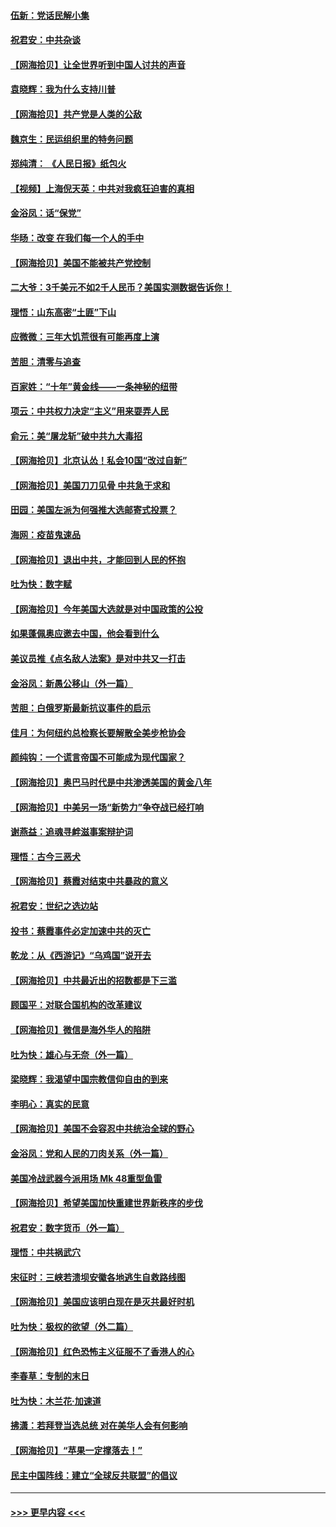 #### [伍新：党话民解小集](../pages/nsc993/n12366907.md?t=08310351) 
#### [祝君安：中共杂谈](../pages/nsc993/n12366076.md?t=08310351) 
#### [【网海拾贝】让全世界听到中国人讨共的声音](../pages/nsc993/n12365569.md?t=08310351) 
#### [袁晓辉：我为什么支持川普](../pages/nsc993/n12362670.md?t=08310351) 
#### [【网海拾贝】共产党是人类的公敌](../pages/nsc993/n12363182.md?t=08310351) 
#### [魏京生：民运组织里的特务问题](../pages/nsc993/n12363010.md?t=08310351) 
#### [郑纯清： 《人民日报》纸包火](../pages/nsc993/n12362706.md?t=08310351) 
#### [【视频】上海倪天英：中共对我疯狂迫害的真相](../pages/nsc993/n12356341.md?t=08310351) 
#### [金浴凤：话“保党”](../pages/nsc993/n12361867.md?t=08310351) 
#### [华旸：改变 在我们每一个人的手中](../pages/nsc993/n12361774.md?t=08310351) 
#### [【网海拾贝】美国不能被共产党控制](../pages/nsc993/n12360271.md?t=08310351) 
#### [二大爷：3千美元不如2千人民币？美国实测数据告诉你！](../pages/nsc993/n12358563.md?t=08310351) 
#### [理悟：山东高密“土匪”下山](../pages/nsc993/n12358535.md?t=08310351) 
#### [应微微：三年大饥荒很有可能再度上演](../pages/nsc993/n12358523.md?t=08310351) 
#### [苦胆：清零与追查](../pages/nsc993/n12358501.md?t=08310351) 
#### [百家姓：“十年”黄金线——一条神秘的纽带](../pages/nsc993/n12358319.md?t=08310351) 
#### [项云：中共权力决定“主义”用来耍弄人民](../pages/nsc993/n12358172.md?t=08310351) 
#### [俞元：美“屠龙斩”破中共九大毒招](../pages/nsc993/n12357822.md?t=08310351) 
#### [【网海拾贝】北京认怂！私会10国“改过自新”](../pages/nsc993/n12357784.md?t=08310351) 
#### [【网海拾贝】美国刀刀见骨 中共急于求和](../pages/nsc993/n12355511.md?t=08310351) 
#### [田园：美国左派为何强推大选邮寄式投票？](../pages/nsc993/n12352963.md?t=08310351) 
#### [海网：疫苗鬼速品](../pages/nsc993/n12354438.md?t=08310351) 
#### [【网海拾贝】退出中共，才能回到人民的怀抱](../pages/nsc993/n12352634.md?t=08310351) 
#### [吐为快：数字赋](../pages/nsc993/n12352317.md?t=08310351) 
#### [【网海拾贝】今年美国大选就是对中国政策的公投](../pages/nsc993/n12350973.md?t=08310351) 
#### [如果蓬佩奥应邀去中国，他会看到什么](../pages/nsc993/n12350945.md?t=08310351) 
#### [美议员推《点名敌人法案》是对中共又一打击](../pages/nsc993/n12350765.md?t=08310351) 
#### [金浴凤：新愚公移山（外一篇）](../pages/nsc993/n12350253.md?t=08310351) 
#### [苦胆：白俄罗斯最新抗议事件的启示](../pages/nsc993/n12349989.md?t=08310351) 
#### [佳月：为何纽约总检察长要解散全美步枪协会](../pages/nsc993/n12349939.md?t=08310351) 
#### [颜纯钩：一个谎言帝国不可能成为现代国家？](../pages/nsc993/n12349898.md?t=08310351) 
#### [【网海拾贝】奥巴马时代是中共渗透美国的黄金八年](../pages/nsc993/n12349284.md?t=08310351) 
#### [【网海拾贝】中美另一场“新势力”争夺战已经打响](../pages/nsc993/n12346998.md?t=08310351) 
#### [谢燕益：追魂寻衅滋事案辩护词](../pages/nsc993/n12346892.md?t=08310351) 
#### [理悟：古今三恶犬](../pages/nsc993/n12345190.md?t=08310351) 
#### [【网海拾贝】蔡霞对结束中共暴政的意义](../pages/nsc993/n12344263.md?t=08310351) 
#### [祝君安：世纪之选边站](../pages/nsc993/n12342382.md?t=08310351) 
#### [投书：蔡霞事件必定加速中共的灭亡](../pages/nsc993/n12341881.md?t=08310351) 
#### [乾龙：从《西游记》“乌鸡国”说开去](../pages/nsc993/n12341690.md?t=08310351) 
#### [【网海拾贝】中共最近出的招数都是下三滥](../pages/nsc993/n12341593.md?t=08310351) 
#### [顾国平：对联合国机构的改革建议](../pages/nsc993/n12339928.md?t=08310351) 
#### [【网海拾贝】微信是海外华人的陷阱](../pages/nsc993/n12338868.md?t=08310351) 
#### [吐为快：雄心与无奈（外一篇）](../pages/nsc993/n12338132.md?t=08310351) 
#### [梁晓辉：我渴望中国宗教信仰自由的到来](../pages/nsc993/n12336657.md?t=08310351) 
#### [李明心：真实的民意](../pages/nsc993/n12336089.md?t=08310351) 
#### [【网海拾贝】美国不会容忍中共统治全球的野心](../pages/nsc993/n12336063.md?t=08310351) 
#### [金浴凤：党和人民的刀肉关系（外一篇）](../pages/nsc993/n12335834.md?t=08310351) 
#### [美国冷战武器今派用场 Mk 48重型鱼雷](../pages/nsc993/n12335354.md?t=08310351) 
#### [【网海拾贝】希望美国加快重建世界新秩序的步伐](../pages/nsc993/n12334224.md?t=08310351) 
#### [祝君安：数字货币（外一篇）](../pages/nsc993/n12334186.md?t=08310351) 
#### [理悟：中共祸武穴](../pages/nsc993/n12333962.md?t=08310351) 
#### [宋征时：三峡若溃坝安徽各地逃生自救路线图](../pages/nsc993/n12332450.md?t=08310351) 
#### [【网海拾贝】美国应该明白现在是灭共最好时机](../pages/nsc993/n12332313.md?t=08310351) 
#### [吐为快：极权的欲望（外二篇）](../pages/nsc993/n12332089.md?t=08310351) 
#### [【网海拾贝】红色恐怖主义征服不了香港人的心](../pages/nsc993/n12329296.md?t=08310351) 
#### [李春草：专制的末日](../pages/nsc993/n12329079.md?t=08310351) 
#### [吐为快：木兰花‧加速道](../pages/nsc993/n12327366.md?t=08310351) 
#### [拂潇：若拜登当选总统 对在美华人会有何影响](../pages/nsc993/n12295996.md?t=08310351) 
#### [【网海拾贝】“苹果一定撑落去！”](../pages/nsc993/n12326784.md?t=08310351) 
#### [民主中国阵线：建立“全球反共联盟”的倡议](../pages/nsc993/n12324177.md?t=08310351) 

----
#### [ >>> 更早内容 <<< ](../indexes/nsc993-earlier.md)
